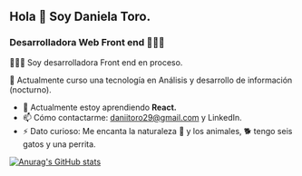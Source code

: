 ## Hola 👋 Soy Daniela Toro. 

### Desarrolladora Web Front end 👩🏻‍💻 

 
👩🏻‍💻 Soy desarrolladora Front end en proceso.  

🔭 Actualmente curso una tecnología en Análisis y desarrollo de información (nocturno). 


- 🌱 Actualmente estoy aprendiendo **React.** 
- 📫 Cómo contactarme: daniitoro29@gmail.com y LinkedIn. 
- ⚡ Dato curioso: Me encanta la naturaleza 🌿 y los animales, 🐕 tengo seis gatos y una perrita.  

[![Anurag's GitHub stats](https://github-readme-stats.vercel.app/api?username=daniitoro29)](https://github.com/anuraghazra/github-readme-stats) 
